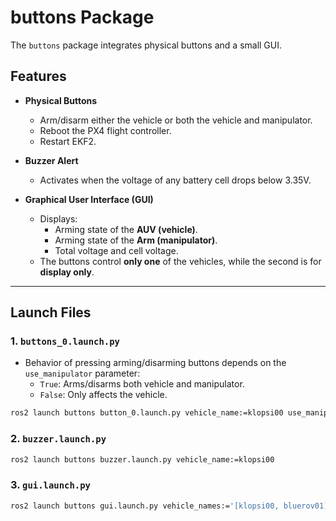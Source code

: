 # buttons Package

The `buttons` package integrates physical buttons and a small GUI.

## Features

- **Physical Buttons**
  - Arm/disarm either the vehicle or both the vehicle and manipulator.
  - Reboot the PX4 flight controller.
  - Restart EKF2.
  
- **Buzzer Alert**
  - Activates when the voltage of any battery cell drops below 3.35V.

- **Graphical User Interface (GUI)**
  - Displays:
    - Arming state of the **AUV (vehicle)**.
    - Arming state of the **Arm (manipulator)**.
    - Total voltage and cell voltage.
  - The buttons control **only one** of the vehicles, while the second is for **display only**.

---

## Launch Files

### 1. `buttons_0.launch.py`

- Behavior of pressing arming/disarming buttons depends on the `use_manipulator` parameter:
    - `True`: Arms/disarms both vehicle and manipulator.
    - `False`: Only affects the vehicle.

```bash
ros2 launch buttons button_0.launch.py vehicle_name:=klopsi00 use_manipulator:=true
```

### 2. `buzzer.launch.py`

```bash
ros2 launch buttons buzzer.launch.py vehicle_name:=klopsi00
```

### 3. `gui.launch.py`

```bash
ros2 launch buttons gui.launch.py vehicle_names:='[klopsi00, bluerov01]'
```